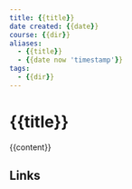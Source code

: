 ```yaml
---
title: {{title}}
date created: {{date}}
course: {{dir}}
aliases: 
  - {{title}}
  - {{date now 'timestamp'}}
tags: 
  - {{dir}}
---
```


# {{title}}

{{content}}

## Links 

